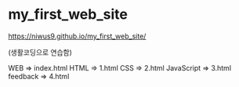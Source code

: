 # my_first_web_site
https://niwus9.github.io/my_first_web_site/

(생활코딩으로 연습함)

WEB        => index.html
HTML       => 1.html
CSS        => 2.html
JavaScript => 3.html
feedback   => 4.html
